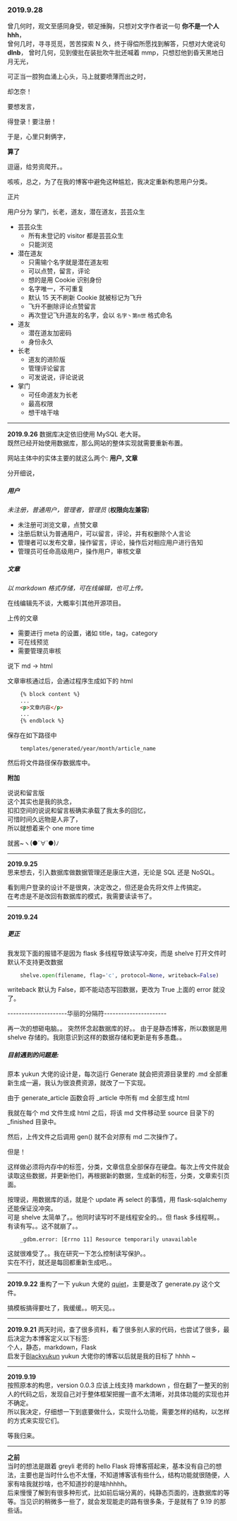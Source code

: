 ### 2019.9.28

曾几何时，观文至感同身受，顿足捶胸，只想对文字作者说一句 **你不是一个人hhh**，   
曾何几时，寻寻觅觅，苦苦探索 N 久，终于得偿所愿找到解答，只想对大佬说句 **dlnb**，
曾时几何，见到傻批在装批吹牛批还喊着 mmp，只想怼他到昏天黑地日月无光，

可正当一腔狗血涌上心头，马上就要喷薄而出之时，

却怎奈！

要想发言，

得登录！要注册！

于是，心里只剩俩字，

**算了**

逗逼，给劳资爬开。。

咳咳，总之，为了在我的博客中避免这种尴尬，我决定重新构思用户分类。

正片

用户分为
掌门，长老，道友，潜在道友，芸芸众生

- 芸芸众生
    + 所有未登记的 visitor 都是芸芸众生
    + 只能浏览
- 潜在道友
    + 只需输个名字就是潜在道友啦
    + 可以点赞，留言，评论
    + 想的是用 Cookie 识别身份
    + 名字唯一，不可重复
    + 默认 15 天不刷新 Cookie 就被标记为飞升
    + 飞升不删除评论点赞留言
    + 再次登记飞升道友的名字，会以 `名字丶第n世` 格式命名
- 道友
    + 潜在道友加密码
    + 身份永久
- 长老
    + 道友的进阶版
    + 管理评论留言
    + 可发说说，评论说说
- 掌门
    + 可任命道友为长老
    + 最高权限
    + 想干啥干啥

---

**2019.9.26**
数据库决定依旧使用 MySQL 老大哥。  
既然已经开始使用数据库，那么网站的整体实现就需要重新布置。  

网站主体中的实体主要的就这么两个:   **用户, 文章**

分开细说，

##### 用户


_未注册，普通用户，管理者，管理员_  (**权限向左兼容**)  
  
- 未注册可浏览文章，点赞文章
- 注册后默认为普通用户，可以留言，评论，并有权删除个人言论
- 管理者可以发布文章，操作留言，评论，操作后对相应用户进行告知
- 管理员可任命高级用户，操作用户，审核文章

##### 文章
_以 markdown 格式存储，可在线编辑，也可上传。_  

在线编辑先不谈，大概率引其他开源项目。  

上传的文章
- 需要进行 meta 的设置，诸如 title，tag，category
- 可在线预览
- 需要管理员审核

说下 md -> html  

文章审核通过后，会通过程序生成如下的 html
```html
    {% block content %}
    ...
    <p>文章内容</p>
    ...
    {% endblock %}
```
保存在如下路径中
```
    templates/generated/year/month/article_name
```
然后将文件路径保存数据库中。

**附加**  

说说和留言版  
这个其实也是我的执念，  
扣扣空间的说说和留言板确实承载了我太多的回忆，  
可惜时间久远物是人非了，  
所以就想着来个 one more time  
  
就酱~ヽ(●´∀`●)ﾉ

---

**2019.9.25**  
思来想去，引入数据库做数据管理还是康庄大道，无论是 SQL 还是 NoSQL。  

看到用户登录的设计不是很爽，决定改之，但还是会先将文件上传搞定。  
在考虑是不是改回有数据库的模式，我需要读读书了。  

---

**2019.9.24**

##### 更正
我发现下面的报错不是因为 flask 多线程导致读写冲突，而是 shelve 打开文件时默认不支持更改数据
```Python
    shelve.open(filename, flag='c', protocol=None, writeback=False)
```

writeback 默认为 False，即不能动态写回数据，更改为 True 上面的 error 就没了。  

---------------------华丽的分隔符----------------------  

再一次的想砸电脑。。
突然怀念起数据库的好。。
由于是静态博客，所以数据是用 shelve 存储的。我刚意识到这样的数据存储和更新是有多愚蠢。。 

##### 目前遇到的问题是: 
原本 yukun 大佬的设计是，每次运行 Generate 就会把资源目录里的 .md 全部重新生成一遍，我认为很浪费资源，就改了一下实现。  
  
由于 generate_article 函数会将 _article 中所有 md 全部生成 html  
  
我就在每个 md 文件生成 html 之后，将该 md 文件移动至 source 目录下的 _finished 目录中。  
  
然后，上传文件之后调用 gen() 就不会对原有 md 二次操作了。  
  
但是！  

这样做必须将内存中的标签，分类，文章信息全部保存在硬盘。每次上传文件就会读取这些数据，并更新他们，再根据新的数据，生成新的标签，分类，文章索引页面。  

按理说，用数据库的话，就是个 update 再 select 的事情，用 flask-sqlalchemy 还能保证没冲突。  
可是 shelve 太简单了。。他同时读写时不是线程安全的。。但 flask 多线程啊。。  
有读有写。。这不就崩了。。 

```
    _gdbm.error: [Errno 11] Resource temporarily unavailable  
```

这就很难受了。。我在研究一下怎么控制读写保护。。  
实在不行，就还是每回都重新生成吧。。  

---
**2019.9.22**
重构了一下 yukun 大佬的 [quiet](https://github.com/blackyukun/quiet)，主要是改了 generate.py 这个文件。  

搞模板搞得要吐了，我缓缓。。明天见。。
  
---
**2019.9.21** 
两天时间，查了很多资料，看了很多别人家的代码，也尝试了很多，最后决定为本博客定义以下标签:  
个人，静态，markdown，Flask  
启发于[Blackyukun](https://github.com/blackyukun)
yukun 大佬你的博客以后就是我的目标了 hhhh ~

---
**2019.9.19**  
按照原本的构思，version 0.0.3 应该上线支持 markdown ，但在翻了一整天的别人的代码之后，发现自己对于整体框架把握一直不太清晰，对具体功能的实现也并不确定。  
所以我决定，仔细想一下到底要做什么，实现什么功能，需要怎样的结构，以怎样的方式来实现它们。  
  
等我归来。  

---
**之前**  
当时的想法是跟着 greyli 老师的 hello Flask 将博客搭起来，基本没有自己的想法，主要也是当时什么也不太懂，不知道博客该有些什么，结构功能就很随便，人家有啥我就抄啥，也不知道抄的是啥hhhhh。  
后来慢慢了解到有很多种形式，比如前后端分离的，纯静态页面的，连数据库的等等。当见识的稍微多一些了，就会发现能走的路有很多条，于是就有了 9.19 的那些话。

